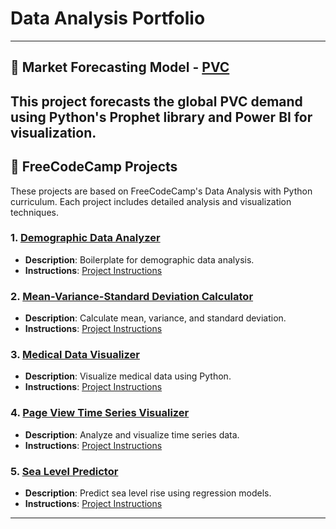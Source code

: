 # Data Analysis Portfolio

---

## 📁 Market Forecasting Model - [PVC](./Market%20Forecasting%20Model%20-%20PVC)
This project forecasts the global PVC demand using Python's Prophet library and Power BI for visualization.
---
## 📁 FreeCodeCamp Projects
These projects are based on FreeCodeCamp's Data Analysis with Python curriculum. Each project includes detailed analysis and visualization techniques.

### 1. [Demographic Data Analyzer](./FreeCodeCamp%20Projects/demographic-data-analyzer)
- **Description**: Boilerplate for demographic data analysis.
- **Instructions**: [Project Instructions](https://www.freecodecamp.org/learn/data-analysis-with-python/data-analysis-with-python-projects/demographic-data-analyzer)

### 2. [Mean-Variance-Standard Deviation Calculator](./FreeCodeCamp%20Projects/mean-variance-standard-deviation-calculator)
- **Description**: Calculate mean, variance, and standard deviation.
- **Instructions**: [Project Instructions](https://www.freecodecamp.org/learn/data-analysis-with-python/data-analysis-with-python-projects/mean-variance-standard-deviation-calculator)

### 3. [Medical Data Visualizer](./FreeCodeCamp%20Projects/medical-data-visualizer)
- **Description**: Visualize medical data using Python.
- **Instructions**: [Project Instructions](https://www.freecodecamp.org/learn/data-analysis-with-python/data-analysis-with-python-projects/medical-data-visualizer)

### 4. [Page View Time Series Visualizer](./FreeCodeCamp%20Projects/page-view-time-series-visualizer)
- **Description**: Analyze and visualize time series data.
- **Instructions**: [Project Instructions](https://www.freecodecamp.org/learn/data-analysis-with-python/data-analysis-with-python-projects/page-view-time-series-visualizer)

### 5. [Sea Level Predictor](./FreeCodeCamp%20Projects/sea-level-predictor)
- **Description**: Predict sea level rise using regression models.
- **Instructions**: [Project Instructions](https://www.freecodecamp.org/learn/data-analysis-with-python/data-analysis-with-python-projects/sea-level-predictor)
---